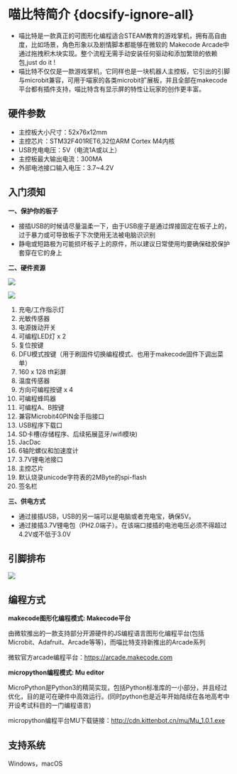 # 喵比特简介 {docsify-ignore-all}

- 喵比特是一款真正的可图形化编程适合STEAM教育的游戏掌机，拥有高自由度，比如场景，角色形象以及剧情脚本都能够在微软的 Makecode Arcade中通过拖拽积木块实现。整个流程无需手动安装任何驱动和添加繁琐的依赖包,just do it !
- 喵比特不仅仅是一款游戏掌机，它同样也是一块机器人主控板，它引出的引脚与microbit兼容，可用于喵家的各类microbit扩展板，并且全部在makecode平台都有插件支持，喵比特含有显示屏的特性让玩家的创作更丰富。  


## 硬件参数

- 主控板大小尺寸：52x76x12mm
- 主控芯片：STM32F401RET6,32位ARM Cortex M4内核
- USB充电电压：5V（电流1A或以上）
- 主控板最大输出电流：300MA
- 外部电池接口输入电压：3.7~4.2V

## 入门须知 

**一、保护你的板子**

- 接插USB的时候请尽量温柔一下，由于USB座子是通过焊接固定在板子上的，过于暴力或可导致板子下次使用无法被电脑识识别  
- 静电或短路极为可能损坏板子上的原件，所以建议日常使用均要确保硅胶保护套穿在它的身上  

**二、硬件资源**
  
![](https://s2.ax1x.com/2019/01/26/knIGbd.png)

![](https://s2.ax1x.com/2019/01/26/knId8f.png)

1. 充电/工作指示灯
2. 光敏传感器
3. 电源拨动开关
4. 可编程LED灯 x 2
5. 复位按键
6. DFU模式按键（用于刷固件切换编程模式、也用于makecode固件下调出菜单）
7. 160 x 128 tft彩屏
8. 温度传感器
9. 方向可编程按键 x 4
10. 可编程蜂鸣器
11. 可编程A、B按键
12. 兼容Microbit40PIN金手指接口
13. USB程序下载口
14. SD卡槽(存储程序、后续拓展蓝牙/wifi模块)
15. JacDac
16. 6轴陀螺仪和加速度计
17. 3.7V锂电池接口
18. 主控芯片
19. 默认烧录unicode字符表的2MByte的spi-flash
20. 签名栏

**三、供电方式**  

- 通过接插USB，USB的另一端可以是电脑或者充电宝，确保5V。
- 通过接插3.7V锂电包（PH2.0端子）。在该端口接插的电池电压必须不得超过4.2V或不低于3.0V  



## 引脚排布

![](https://s2.ax1x.com/2020/01/18/1Sbv9O.png)


## 编程方式

**makecode图形化编程模式: Makecode平台**  

由微软推出的一款支持部分开源硬件的JS编程语言图形化编程平台(包括Microbit、Adafruit、Arcade等等)，而喵比特支持新推出的Arcade系列  

微软官方arcade编程平台：https://arcade.makecode.com    

**micropython编程模式: Mu editor**  

MicroPython是Python3的精简实现，包括Python标准库的一小部分，并且经过优化，目的是可在硬件中高效运行。(同时python也是近年开始陆续在各地高考中开设考试科目的一门编程语言)  
  
micropython编程平台MU下载链接：http://cdn.kittenbot.cn/mu/Mu_1.0.1.exe


## 支持系统

Windows，macOS



